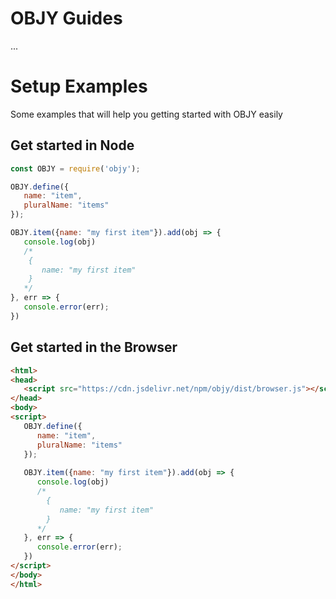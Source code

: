 # OBJY Guides

...

# Setup Examples

Some examples that will help you getting started with OBJY easily

## Get started in Node

```javascript
const OBJY = require('objy');

OBJY.define({
   name: "item",
   pluralName: "items"  
});

OBJY.item({name: "my first item"}).add(obj => {
   console.log(obj)
   /*
   	{
   	   name: "my first item"
   	}
   */
}, err => {
   console.error(err);
})
```

## Get started in the Browser

```html
<html>
<head>
   <script src="https://cdn.jsdelivr.net/npm/objy/dist/browser.js"></script>
</head>
<body>
<script>
   OBJY.define({
      name: "item",
      pluralName: "items"  
   });
   
   OBJY.item({name: "my first item"}).add(obj => {
      console.log(obj)
      /*
      	{
      	   name: "my first item"
      	}
      */
   }, err => {
      console.error(err);
   })
</script>
</body>
</html>
```
